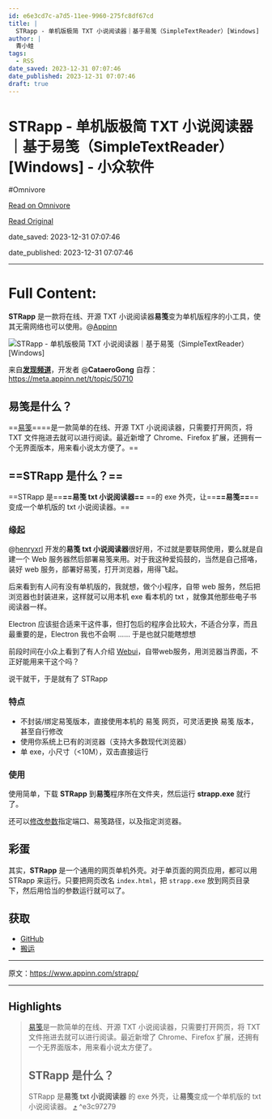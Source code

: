 ```yaml
---
id: e6e3cd7c-a7d5-11ee-9960-275fc8df67cd
title: |
  STRapp - 单机版极简 TXT 小说阅读器｜基于易笺（SimpleTextReader）[Windows] - 小众软件
author: |
  青小蛙
tags:
  - RSS
date_saved: 2023-12-31 07:07:46
date_published: 2023-12-31 07:07:46
draft: true
---
```


# STRapp - 单机版极简 TXT 小说阅读器｜基于易笺（SimpleTextReader）[Windows] - 小众软件
#Omnivore

[Read on Omnivore](https://omnivore.app/me/st-rapp-txt-simple-text-reader-windows-18cbfca6b4f)

[Read Original](https://www.appinn.com/strapp/)

date_saved: 2023-12-31 07:07:46

date_published: 2023-12-31 07:07:46

--- 

# Full Content: 

**STRapp** 是一款将在线、开源 TXT 小说阅读器**易笺**变为单机版程序的小工具，使其无需网络也可以使用。@[Appinn](https://www.appinn.com/strapp/)

![STRapp - 单机版极简 TXT 小说阅读器｜基于易笺（SimpleTextReader）[Windows]](https://proxy-prod.omnivore-image-cache.app/1608x700,sir_apY4owB4BmPzyEQML_VXGDxkM_OS0ANbFtAt__uQ/https://www.appinn.com/wp-content/uploads/2023/12/Appinn-feature-images-15.jpg "STRapp - 单机版极简 TXT 小说阅读器｜基于易笺（SimpleTextReader）[Windows] 1")

来自[**发现频道**](https://meta.appinn.net/c/faxian/10)，开发者 @**CataeroGong** 自荐：<https://meta.appinn.net/t/topic/50710>

## 易笺是什么？

==[易笺](https://www.appinn.com/txt-xrl-app/)====是一款简单的在线、开源 TXT 小说阅读器，只需要打开网页，将 TXT 文件拖进去就可以进行阅读。最近新增了 Chrome、Firefox 扩展，还拥有一个无界面版本，用来看小说太方便了。==

## ==STRapp 是什么？==

==STRapp 是==**==易笺 txt 小说阅读器==** ==的 exe 外壳，让==**==易笺==**==变成一个单机版的 txt 小说阅读器。==

### 缘起

@[henryxrl](https://meta.appinn.net/t/topic/45732) 开发的**易笺 txt 小说阅读器**很好用，不过就是要联网使用，要么就是自建一个 Web 服务器然后部署易笺来用。对于我这种爱捣鼓的，当然是自己搭咯，装好 web 服务，部署好易笺，打开浏览器，用得飞起。

后来看到有人问有没有单机版的，我就想，做个小程序，自带 web 服务，然后把浏览器也封装进来，这样就可以用本机 exe 看本机的 txt ，就像其他那些电子书阅读器一样。

Electron 应该挺合适来干这件事，但打包后的程序会比较大，不适合分享，而且最重要的是，Electron 我也不会啊 …… 于是也就只能瞎想想 

前段时间在小众上看到了有人介绍 [Webui](https://meta.appinn.net/t/topic/49727)，自带web服务，用浏览器当界面，不正好能用来干这个吗？

说干就干，于是就有了 STRapp 

### 特点

* 不封装/绑定易笺版本，直接使用本机的 易笺 网页，可灵活更换 易笺 版本，甚至自行修改
* 使用你系统上已有的浏览器（支持大多数现代浏览器）
* 单 exe，小尺寸（<10M），双击直接运行

### 使用

使用简单，下载 **STRapp** 到**易笺**程序所在文件夹，然后运行 **strapp.exe** 就行了。

还可以[修改参数](https://meta.appinn.net/t/topic/50710)指定端口、易笺路径，以及指定浏览器。

## 彩蛋

其实，**STRapp** 是一个通用的网页单机外壳。对于单页面的网页应用，都可以用 STRapp 来运行。只要把网页改名 `index.html`，把 `strapp.exe` 放到网页目录下，然后用恰当的参数运行就可以了。

## 获取

* [GitHub](https://github.com/cataerogong/STRapp/)
* [搬运](https://d.appinn.com/strapp/)

---

原文：https://www.appinn.com/strapp/

---

## Highlights

> [易笺](https://www.appinn.com/txt-xrl-app/)是一款简单的在线、开源 TXT 小说阅读器，只需要打开网页，将 TXT 文件拖进去就可以进行阅读。最近新增了 Chrome、Firefox 扩展，还拥有一个无界面版本，用来看小说太方便了。
> 
> ## STRapp 是什么？
> 
> STRapp 是**易笺 txt 小说阅读器** 的 exe 外壳，让**易笺**变成一个单机版的 txt 小说阅读器。 [⤴️](https://omnivore.app/me/st-rapp-txt-simple-text-reader-windows-18cbfca6b4f#e3c97279-475c-45ba-9d0c-f82745dd200b)  ^e3c97279

